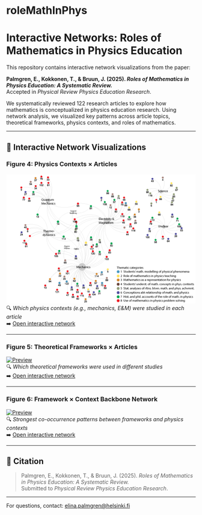 # roleMathInPhys
# Interactive Networks: Roles of Mathematics in Physics Education

This repository contains interactive network visualizations from the paper:

**Palmgren, E., Kokkonen, T., & Bruun, J. (2025). _Roles of Mathematics in Physics Education: A Systematic Review._**  
Accepted in *Physical Review Physics Education Research*.

We systematically reviewed 122 research articles to explore how mathematics is conceptualized in physics education research. Using network analysis, we visualized key patterns across article topics, theoretical frameworks, physics contexts, and roles of mathematics.

---

## 🔗 Interactive Network Visualizations

### **Figure 4: Physics Contexts × Articles**
[![Preview](docs/networks/context_network/preview.png)](docs/networks/context_network/index.html)  
🔍 _Which physics contexts (e.g., mechanics, E&M) were studied in each article_  
➡️ [Open interactive network](networks/context_network/index.html)

---

### **Figure 5: Theoretical Frameworks × Articles**
[![Preview](networks/framework_network/preview.png)](networks/framework_network/index.html)  
🔍 _Which theoretical frameworks were used in different studies_  
➡️ [Open interactive network](networks/framework_network/index.html)

---

### **Figure 6: Framework × Context Backbone Network**
[![Preview](networks/backbone_network/preview.png)](networks/backbone_network/index.html)  
🔍 _Strongest co-occurrence patterns between frameworks and physics contexts_  
➡️ [Open interactive network](networks/backbone_network/index.html)

---

## 📄 Citation

> Palmgren, E., Kokkonen, T., & Bruun, J. (2025). _Roles of Mathematics in Physics Education: A Systematic Review._  
> Submitted to *Physical Review Physics Education Research*.

---

For questions, contact: [elina.palmgren@helsinki.fi](mailto:elina.palmgren@helsinki.fi)
